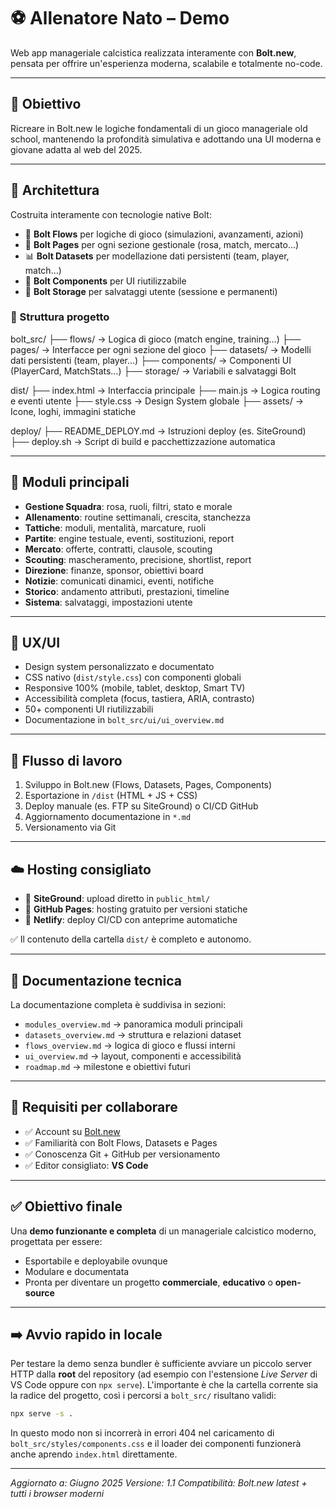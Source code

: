 # ⚽ Allenatore Nato – Demo

Web app manageriale calcistica realizzata interamente con **Bolt.new**, pensata per offrire un'esperienza moderna, scalabile e totalmente no-code.

---

## 🚀 Obiettivo

Ricreare in Bolt.new le logiche fondamentali di un gioco manageriale old school, mantenendo la profondità simulativa e adottando una UI moderna e giovane adatta al web del 2025.

---

## 📐 Architettura

Costruita interamente con tecnologie native Bolt:

- 🔧 **Bolt Flows** per logiche di gioco (simulazioni, avanzamenti, azioni)
- 📄 **Bolt Pages** per ogni sezione gestionale (rosa, match, mercato…)
- 📊 **Bolt Datasets** per modellazione dati persistenti (team, player, match…)
- 🧩 **Bolt Components** per UI riutilizzabile
- 💾 **Bolt Storage** per salvataggi utente (sessione e permanenti)

### 📁 Struttura progetto

bolt_src/
├── flows/ → Logica di gioco (match engine, training…)
├── pages/ → Interfacce per ogni sezione del gioco
├── datasets/ → Modelli dati persistenti (team, player…)
├── components/ → Componenti UI (PlayerCard, MatchStats…)
├── storage/ → Variabili e salvataggi Bolt

dist/
├── index.html → Interfaccia principale
├── main.js → Logica routing e eventi utente
├── style.css → Design System globale
├── assets/ → Icone, loghi, immagini statiche

deploy/
├── README_DEPLOY.md → Istruzioni deploy (es. SiteGround)
├── deploy.sh → Script di build e pacchettizzazione automatica

---

## 🧱 Moduli principali

- **Gestione Squadra**: rosa, ruoli, filtri, stato e morale
- **Allenamento**: routine settimanali, crescita, stanchezza
- **Tattiche**: moduli, mentalità, marcature, ruoli
- **Partite**: engine testuale, eventi, sostituzioni, report
- **Mercato**: offerte, contratti, clausole, scouting
- **Scouting**: mascheramento, precisione, shortlist, report
- **Direzione**: finanze, sponsor, obiettivi board
- **Notizie**: comunicati dinamici, eventi, notifiche
- **Storico**: andamento attributi, prestazioni, timeline
- **Sistema**: salvataggi, impostazioni utente

---

## 🎨 UX/UI

- Design system personalizzato e documentato
- CSS nativo (`dist/style.css`) con componenti globali
- Responsive 100% (mobile, tablet, desktop, Smart TV)
- Accessibilità completa (focus, tastiera, ARIA, contrasto)
- 50+ componenti UI riutilizzabili
- Documentazione in `bolt_src/ui/ui_overview.md`

---

## 🔄 Flusso di lavoro

1. Sviluppo in Bolt.new (Flows, Datasets, Pages, Components)
2. Esportazione in `/dist` (HTML + JS + CSS)
3. Deploy manuale (es. FTP su SiteGround) o CI/CD GitHub
4. Aggiornamento documentazione in `*.md`
5. Versionamento via Git

---

## ☁️ Hosting consigliato

- 🔹 **SiteGround**: upload diretto in `public_html/`
- 🔹 **GitHub Pages**: hosting gratuito per versioni statiche
- 🔹 **Netlify**: deploy CI/CD con anteprime automatiche

✅ Il contenuto della cartella `dist/` è completo e autonomo.

---

## 📄 Documentazione tecnica

La documentazione completa è suddivisa in sezioni:

- `modules_overview.md` → panoramica moduli principali
- `datasets_overview.md` → struttura e relazioni dataset
- `flows_overview.md` → logica di gioco e flussi interni
- `ui_overview.md` → layout, componenti e accessibilità
- `roadmap.md` → milestone e obiettivi futuri

---

## 🔧 Requisiti per collaborare

- ✅ Account su [Bolt.new](https://bolt.new)
- ✅ Familiarità con Bolt Flows, Datasets e Pages
- ✅ Conoscenza Git + GitHub per versionamento
- ✅ Editor consigliato: **VS Code**

---

## ✅ Obiettivo finale

Una **demo funzionante e completa** di un manageriale calcistico moderno, progettata per essere:

- Esportabile e deployabile ovunque
- Modulare e documentata
- Pronta per diventare un progetto **commerciale**, **educativo** o **open-source**

---

## ➡️ Avvio rapido in locale

Per testare la demo senza bundler è sufficiente avviare un piccolo server HTTP
dalla **root** del repository (ad esempio con l'estensione *Live Server* di VS
Code oppure con `npx serve`).  L'importante è che la cartella corrente sia la
radice del progetto, così i percorsi a `bolt_src/` risultano validi:

```bash
npx serve -s .
```

In questo modo non si incorrerà in errori 404 nel caricamento di
`bolt_src/styles/components.css` e il loader dei componenti funzionerà anche
aprendo `index.html` direttamente.

---

*Aggiornato a: Giugno 2025*
*Versione: 1.1*
*Compatibilità: Bolt.new latest + tutti i browser moderni*
